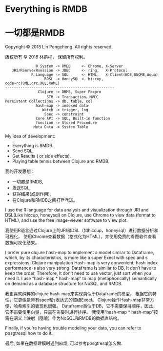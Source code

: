 # Everything is RMDB 
# 一切都是RMDB

Copyright © 2018 Lin Pengcheng. All rights reserved.

版权所有 © 2018 林鹏程， 保留所有权利。

```
              R System -> RMDB     <- Chrome, X-Server
   JRI/RServe/Rsession -> JDBC     <- ring,   X-Protocol
            R Language -> SQL      <- HTML,   X-Client(KDE,GNOME,Aqua)
                  RDSL -> HoneySQL <- hiccup, code+rc(QML,qrc,XUL,XAML)
--------------------------------------------------
               Clojure -> DBMS, Super Foxpro
                   STM -> Transaction，MVCC
Persistent Collections -> db, table, col
              hash-map -> indexed data
                 Watch -> trigger, log
                  Spec -> constraint
              Core API -> SQL, Built-in function
              function -> Stored Procedure
             Meta Data -> System Table
```

My idea of development: 

- Everything is RMDB. 
- Send SQL, 
- Get Results ( or side effects).
- Playing table tennis between Clojure and RMDB.

我的开发思想：

- 一切都是RMDB,
- 发送SQL,
- 获得结果(或副作用),
- 在Clojure和RMDB之间打乒乓球。

I use the R language for data analysis and visualization 
through JRI and DSL(Like hiccup, honeysql) on Clojure, 
use Chrome to view data (format to HTML), 
and use the free image-viewer software to view plot.

我使用R语言通过Clojure上的JRI和DSL（如hiccup，honeysql）进行数据分析和可视化，
使用Chrome查看数据（格式化为HTML），并使用免费的看图软件查看数据可视化结果。

I prefer pure clojure hash-map to implement a model similar to Dataframe, 
which, by its characteristics, is more like a super Execl with spec and s expressions.
Clojure manipulation Hash-map is very convenient, hash index performance is also very strong.
Dataframe is similar to DB, It don’t have to keep the order, Therefore, 
It don’t need to use vector, just sort when you need it.
I use “hash-map * hash-map” to map (metaphorically) semantically 
on demand as a database structure for NoSQL and RMDB.

我更喜欢纯粹的clojure hash-map来实现类似于Dataframe的模型，
根据它的特性，它更像是带有spec和s表达式的超级Execl。
Clojure操作Hash-map非常方便，哈希索引的表现也很强。
Dataframe类似于DB，它不需要保持顺序，因此，它不需要使用向量，只需在需要时进行排序。
我使用“hash-map * hash-map”按需在语义上映射（隐喻）作为NoSQL和RMDB的数据库结构。

Finally, if you're having trouble modeling your data, you can refer to posgtresql how to do it.

最后, 如果在数据建模时遇到麻烦, 可以参考posgtresql怎么做.
